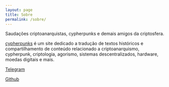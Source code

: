 ```yaml
---
layout: page
title: Sobre
permalink: /sobre/
---
```


Saudações criptoanarquistas, cypherpunks e demais amigos da criptosfera.

[cypherpunks](https://cypherpunks.com.br/) é um site dedicado a tradução de textos históricos e compartilhamento de conteúdo relacionado a criptoanarquismo, cypherpunk, criptologia, agorismo, sistemas descentralizados, hardware, moedas digitais e mais.

[Telegram](https://t.me/joinchat/Dcseo0fns78QotA-tu2OtQ)

[Github](https://github.com/cypherpunksbr/cypherpunks.com.br)